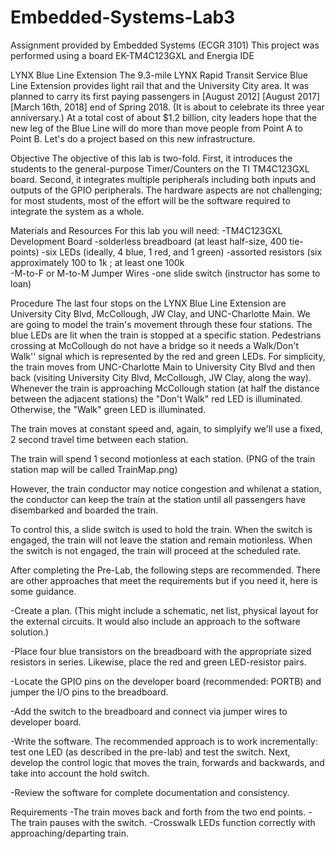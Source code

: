 # Embedded-Systems-Lab3
Assignment provided by Embedded Systems (ECGR 3101)
This project was performed using a board EK-TM4C123GXL and Energia IDE

LYNX Blue Line Extension 
The 9.3-mile LYNX Rapid Transit Service Blue Line Extension provides light rail that and the University City area. It was planned to carry its first paying passengers in [August 2012] [August 2017] [March 16th, 2018] end of Spring 2018.  (It is about to celebrate its three year anniversary.) At a total cost of about $1.2 billion, city leaders hope that the new leg of the Blue Line will do more than move people from Point A to Point B. Let's do a project based on this new infrastructure.

 

Objective
The objective of this lab is two-fold. First, it introduces the students to the general-purpose Timer/Counters on the TI TM4C123GXL board. Second, it integrates multiple peripherals including both inputs and outputs of the GPIO peripherals. The hardware aspects are not challenging; for most students, most of the effort will be the software required to integrate the system as a whole.

Materials and Resources
For this lab you will need:
-TM4C123GXL Development Board
-solderless breadboard (at least half-size, 400 tie-points)
-six LEDs (ideally, 4 blue, 1 red, and 1 green)
-assorted resistors (six approximately 100  to 1k ; at least one 100k  
-M-to-F or M-to-M Jumper Wires
-one slide switch (instructor has some to loan)

Procedure
The last four stops on the LYNX Blue Line Extension are University City Blvd, McCollough, JW Clay, and UNC-Charlotte Main. We are going to model the train's movement through these four stations.  The blue LEDs are lit when the train is stopped at a specific station.  Pedestrians crossing at McCollough do not have a bridge so it needs a Walk/Don't Walk'' signal which is represented by the red and green LEDs.  For simplicity, the train moves from UNC-Charlotte Main to University City Blvd and then back (visiting University City Blvd, McCollough, JW Clay, along the way).  Whenever the train is approaching McCollough station (at half the distance between the adjacent stations) the "Don't Walk" red LED is illuminated.  Otherwise, the "Walk" green LED is illuminated.

The train moves at constant speed and, again, to simplyify we'll use a fixed, 2 second travel time between each station.

The train will spend 1 second motionless at each station.
(PNG of the train station map will be called TrainMap.png)

However, the train conductor may notice congestion and whilenat a station, the conductor can keep the train at the station until all passengers have disembarked and boarded the train.

To control this, a slide switch is used to hold the train. When the switch is engaged, the train will not leave the station and remain motionless.  When the switch is not engaged, the train will proceed at the scheduled rate.

After completing the Pre-Lab, the following steps are recommended. There are other approaches that meet the requirements but if you need it, here is some guidance.

-Create a plan. (This might include a schematic, net list, physical layout for the external circuits. It would also include an approach to the software solution.)

-Place four blue transistors on the breadboard with the appropriate sized resistors in series. Likewise, place the red and green LED-resistor pairs.

-Locate the GPIO pins on the developer board (recommended: PORTB) and jumper the I/O pins to the breadboard.

-Add the switch to the breadboard and connect via jumper wires to developer board.

-Write the software.  The recommended approach is to work incrementally: test one LED (as described in the pre-lab) and test the switch.  Next, develop the control logic that moves the train, forwards and backwards, and take into account the hold switch.

-Review the software for complete documentation and consistency.

Requirements
-The train moves back and forth from the two end points.
-The train pauses with the switch.
-Crosswalk LEDs function correctly with approaching/departing train.
